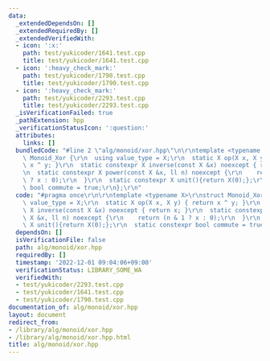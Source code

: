 ```yaml
---
data:
  _extendedDependsOn: []
  _extendedRequiredBy: []
  _extendedVerifiedWith:
  - icon: ':x:'
    path: test/yukicoder/1641.test.cpp
    title: test/yukicoder/1641.test.cpp
  - icon: ':heavy_check_mark:'
    path: test/yukicoder/1790.test.cpp
    title: test/yukicoder/1790.test.cpp
  - icon: ':heavy_check_mark:'
    path: test/yukicoder/2293.test.cpp
    title: test/yukicoder/2293.test.cpp
  _isVerificationFailed: true
  _pathExtension: hpp
  _verificationStatusIcon: ':question:'
  attributes:
    links: []
  bundledCode: "#line 2 \"alg/monoid/xor.hpp\"\n\r\ntemplate <typename X>\r\nstruct\
    \ Monoid_Xor {\r\n  using value_type = X;\r\n  static X op(X x, X y) { return\
    \ x ^ y; }\r\n  static constexpr X inverse(const X &x) noexcept { return x; }\r\
    \n  static constexpr X power(const X &x, ll n) noexcept {\r\n    return (n & 1\
    \ ? x : 0);\r\n  }\r\n  static constexpr X unit(){return X(0);};\r\n  static constexpr\
    \ bool commute = true;\r\n};\r\n"
  code: "#pragma once\r\n\r\ntemplate <typename X>\r\nstruct Monoid_Xor {\r\n  using\
    \ value_type = X;\r\n  static X op(X x, X y) { return x ^ y; }\r\n  static constexpr\
    \ X inverse(const X &x) noexcept { return x; }\r\n  static constexpr X power(const\
    \ X &x, ll n) noexcept {\r\n    return (n & 1 ? x : 0);\r\n  }\r\n  static constexpr\
    \ X unit(){return X(0);};\r\n  static constexpr bool commute = true;\r\n};\r\n"
  dependsOn: []
  isVerificationFile: false
  path: alg/monoid/xor.hpp
  requiredBy: []
  timestamp: '2022-12-01 09:04:06+09:00'
  verificationStatus: LIBRARY_SOME_WA
  verifiedWith:
  - test/yukicoder/2293.test.cpp
  - test/yukicoder/1641.test.cpp
  - test/yukicoder/1790.test.cpp
documentation_of: alg/monoid/xor.hpp
layout: document
redirect_from:
- /library/alg/monoid/xor.hpp
- /library/alg/monoid/xor.hpp.html
title: alg/monoid/xor.hpp
---
```

